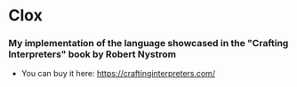 # Clox

### My implementation of the language showcased in the "Crafting Interpreters" book by Robert Nystrom

- You can buy it here: https://craftinginterpreters.com/
